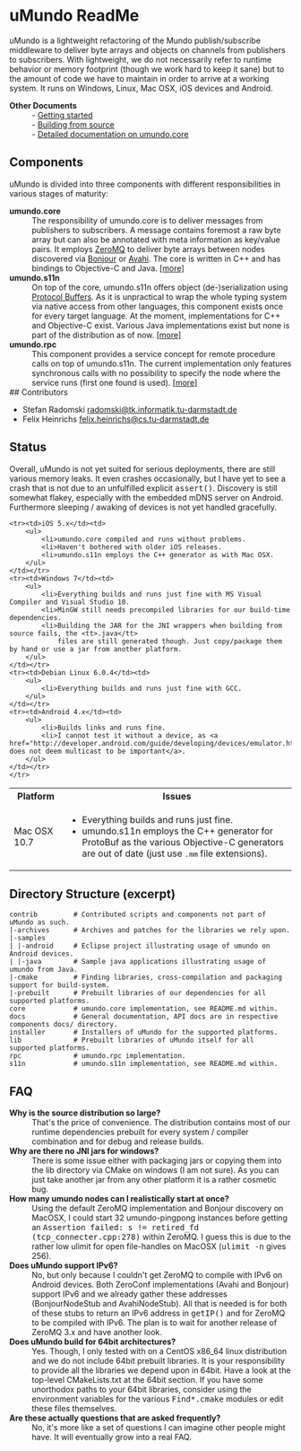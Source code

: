 # uMundo ReadMe

uMundo is a lightweight refactoring of the Mundo publish/subscribe middleware to deliver byte
arrays and objects on channels from publishers to subscribers. With lightweight, we do not necessarily 
refer to runtime behavior or memory footprint (though we work hard to keep it sane) but to the amount 
of code we have to maintain in order to arrive at a working system. It runs on Windows, Linux, Mac OSX, 
iOS devices and Android.

<dt><b>Other Documents</b></dt>
<dd>- <a href="https://github.com/tklab-tud/umundo/tree/master/docs/GETTING_STARTED.md">Getting started</a></dd>
<dd>- <a href="https://github.com/tklab-tud/umundo/tree/master/docs/BUILDING.md">Building from source</a></dd>
<dd>- <a href="https://github.com/tklab-tud/umundo/tree/master/core">Detailed documentation on umundo.core</a></dd>

## Components

uMundo is divided into three components with different responsibilities in various stages of maturity:

<dt><b>umundo.core</b></dt>
<dd>The responsibility of umundo.core is to deliver messages from publishers to subscribers. A message contains
	foremost a raw byte array but can also be annotated with meta information as key/value pairs. It employs
	<a href="http://www.zeromq.org">ZeroMQ</a> to deliver byte arrays between nodes discovered via 
	<a href="http://developer.apple.com/opensource/">Bonjour</a> or <a href="http://avahi.org/">Avahi</a>.
	The core is written in C++ and has bindings to Objective-C and Java. <a href="/tklab-tud/umundo/tree/master/core">[more]</a></dd>

<dt><b>umundo.s11n</b></dt>
<dd>On top of the core, umundo.s11n offers object (de-)serialization using <a href="http://code.google.com/p/protobuf/">Protocol Buffers</a>.
	As it is unpractical to wrap the whole typing system via native access from other languages, this component exists once for every
	target language. At the moment, implementations for C++ and Objective-C exist. Various Java implementations exist but none is 
	part of the distribution as of now. <a href="/tklab-tud/umundo/tree/master/s11n">[more]</a></dd>

<dt><b>umundo.rpc</b></dt>
<dd>This component provides a service concept for remote procedure calls on top of umundo.s11n. The current implementation only 
	features synchronous calls with no possibility to specify the node where the service runs (first one found is used).
	<a href="/tklab-tud/umundo/tree/master/rpc">[more]</a></dd>
## Contributors

- Stefan Radomski <radomski@tk.informatik.tu-darmstadt.de>
- Felix Heinrichs <felix.heinrichs@cs.tu-darmstadt.de>

## Status

Overall, uMundo is not yet suited for serious deployments, there are still various memory leaks. It even crashes occasionally, but
I have yet to see a crash that is not due to an unfulfilled explicit <tt>assert()</tt>. Discovery is still somewhat flakey, 
especially with the embedded mDNS server on Android. Furthermore sleeping / awaking of devices is not yet handled gracefully.

<table>
    </tr>
    <tr><th>Platform</th><th>Issues</th></tr>
	<tr><td>Mac OSX 10.7</td><td>
		<ul>
			<li>Everything builds and runs just fine.
			<li>umundo.s11n employs the C++ generator for ProtoBuf as the various Objective-C generators are out of date (just use <tt>.mm</tt> file extensions).
		</ul>
	</td></tr>

	<tr><td>iOS 5.x</td><td>
		<ul>
			<li>umundo.core compiled and runs without problems.
			<li>Haven't bothered with older iOS releases.
			<li>umundo.s11n employs the C++ generator as with Mac OSX.
		</ul>
	</td></tr>
	<tr><td>Windows 7</td><td>
		<ul>
			<li>Everything builds and runs just fine with MS Visual Compiler and Visual Studio 10.
			<li>MinGW still needs precompiled libraries for our build-time dependencies.
			<li>Building the JAR for the JNI wrappers when building from source fails, the <tt>.java</tt> 
				files are still generated though. Just copy/package them by hand or use a jar from another platform.
		</ul>
	</td></tr>
	<tr><td>Debian Linux 6.0.4</td><td>
		<ul>
			<li>Everything builds and runs just fine with GCC.
		</ul>
	</td></tr>
	<tr><td>Android 4.x</td><td>
		<ul>
			<li>Builds links and runs fine.
			<li>I cannot test it without a device, as <a href="http://developer.android.com/guide/developing/devices/emulator.html#emulatornetworking">google does not deem multicast to be important</a>.
		</ul>
	</td></tr>
    </tr>
</table>

## Directory Structure (excerpt)

	contrib         # Contributed scripts and components not part of uMundo as such.
	|-archives      # Archives and patches for the libraries we rely upon.
	|-samples
	| |-android     # Eclipse project illustrating usage of umundo on Android devices.
	| |-java        # Sample java applications illustrating usage of umundo from Java.
	|-cmake         # Finding libraries, cross-compilation and packaging support for build-system.
	|-prebuilt      # Prebuilt libraries of our dependencies for all supported platforms.
	core            # umundo.core implementation, see README.md within.
	docs            # General documentation, API docs are in respective components docs/ directory.
	installer       # Installers of uMundo for the supported platforms.
	lib             # Prebuilt libraries of uMundo itself for all supported platforms.
	rpc             # umundo.rpc implementation.
	s11n            # umundo.s11n implementation, see README.md within.

## FAQ

<dt><b>Why is the source distribution so large?</b></dt>
<dd>That's the price of convenience. The distribution contains most of our runtime dependencies prebuilt for every 
	system / compiler combination and for debug and release builds.</dd>

<dt><b>Why are there no JNI jars for windows?</b></dt>
<dd>There is some issue either with packaging jars or copying them into the lib directory via CMake on windows (I am not sure). 
	As you can just take another jar from any other platform it is a rather cosmetic bug.</dd>

<dt><b>How many umundo nodes can I realistically start at once?</b></dt>
<dd>Using the default ZeroMQ implementation and Bonjour discovery on MacOSX, I could start 32 umundo-pingpong instances before
	getting an <tt>Assertion failed: s != retired_fd (tcp_connecter.cpp:278)</tt> within ZeroMQ. I guess this is due to the 
	rather low ulimit for open file-handles on MacOSX (<tt>ulimit -n</tt> gives 256).</dd>

<dt><b>Does uMundo support IPv6?</b></dt>
<dd>No, but only because I couldn't get ZeroMQ to compile with IPv6 on Android devices. Both ZeroConf implementations (Avahi and
	Bonjour) support IPv6 and we already gather these addresses (BonjourNodeStub and AvahiNodeStub). All that is needed is for
	both of these stubs to return an IPv6 address in <tt>getIP()</tt> and for ZeroMQ to be compiled with IPv6. The plan is to wait
	for another release of ZeroMQ 3.x and have another look.</dd>

<dt><b>Does uMundo build for 64bit architectures?</b></dt>
<dd>Yes. Though, I only tested with on a CentOS x86_64 linux distribution and we do not include 64bit prebuilt libraries. It 
	is your responsibility to provide all the libraries we depend upon in 64bit. Have a look at the top-level CMakeLists.txt at the
	64bit section. If you have some unorthodox paths to your 64bit libraries, consider using the environment variables for the 
	various <tt>Find*.cmake</tt> modules or edit these files themselves.</dd>

<dt><b>Are these actually questions that are asked frequently?</b><dt>
<dd>No, it's more like a set of questions I can imagine other people might have. It will eventually grow into a real FAQ.</dd>